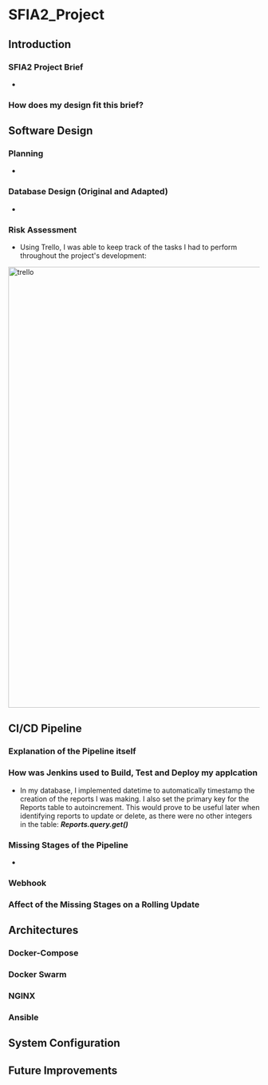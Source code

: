 # SFIA2_Project

## Introduction
### SFIA2 Project Brief
*

### How does my design fit this brief?

## Software Design
### Planning
* 

### Database Design (Original and Adapted)
* 

### Risk Assessment 
* Using Trello, I was able to keep track of the tasks I had to perform throughout the project's development: 
<img width="883" alt="trello" src="https://user-images.githubusercontent.com/84873140/123564903-0e105000-d7b3-11eb-9d14-3c56bcecb545.png">

## CI/CD Pipeline
### Explanation of the Pipeline itself


### How was Jenkins used to Build, Test and Deploy my applcation
* In my database, I implemented datetime to automatically timestamp the creation of the reports I was making. I also set the primary key for the Reports table to autoincrement. This would prove to be useful later when identifying reports to update or delete, as there were no other integers in the table: **_Reports.query.get(<primarykey>)_**

### Missing Stages of the Pipeline
*
  
### Webhook
  
### Affect of the Missing Stages on a Rolling Update
  
## Architectures
  ### Docker-Compose
  ### Docker Swarm
  ### NGINX
  ### Ansible

## System Configuration


## Future Improvements

